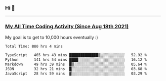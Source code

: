 ### Hi 🙂

---

### <a href="https://wakatime.com/@Eroxl">My All Time Coding Activity (Since Aug 18th 2021)</a>
My goal is to get to 10,000 hours eventually :)
<!--START_SECTION:waka-->

```txt
Total Time: 880 hrs 4 mins

TypeScript   465 hrs 43 mins █████████████▒░░░░░░░░░░░   52.92 %
Python       141 hrs 54 mins ████░░░░░░░░░░░░░░░░░░░░░   16.12 %
Markdown     49 hrs 39 mins  █▒░░░░░░░░░░░░░░░░░░░░░░░   05.64 %
JSON         32 hrs 21 mins  █░░░░░░░░░░░░░░░░░░░░░░░░   03.68 %
JavaScript   28 hrs 59 mins  ▓░░░░░░░░░░░░░░░░░░░░░░░░   03.29 %
```

<!--END_SECTION:waka-->
